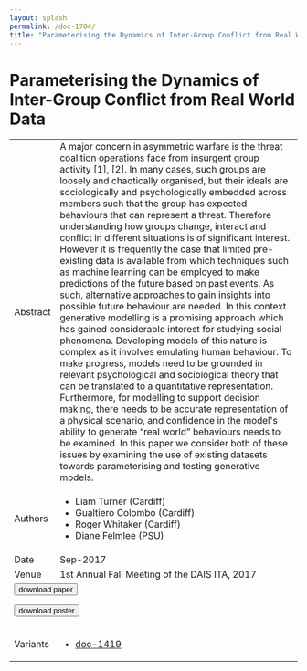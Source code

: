 ```yaml
---
layout: splash
permalink: /doc-1704/
title: "Parameterising the Dynamics of Inter-Group Conflict from Real World Data"
---
```


# Parameterising the Dynamics of Inter-Group Conflict from Real World Data

<table>
    <tbody>
    <tr>
        <td>Abstract</td>
        <td>A major concern in asymmetric warfare is the threat coalition operations face from insurgent group activity [1], [2]. In many cases, such groups are loosely and chaotically organised, but their ideals are sociologically and psychologically embedded across members such that the group has expected behaviours that can represent a threat. Therefore understanding how groups change, interact and conflict in different situations is of significant interest. However it is frequently the case that limited pre-existing data is available from which techniques such as machine learning can be employed to make predictions of the future based on past events. As such, alternative approaches to gain insights into possible future behaviour are needed. In this context generative modelling is a promising approach which has gained considerable interest for studying social phenomena. Developing models of this nature is complex as it involves emulating human behaviour. To make progress, models need to be grounded in relevant psychological and sociological theory that can be translated to a quantitative representation. Furthermore, for modelling to support decision making, there needs to be accurate representation of a physical scenario, and confidence in the model's ability to generate “real world” behaviours needs to be examined. In this paper we consider both of these issues by examining the use of existing datasets towards parameterising and testing generative models.</td>
    </tr>
    <tr>
        <td>Authors</td>
        <td>
            <ul>
                <li>Liam Turner (Cardiff)</li>
                <li>Gualtiero Colombo (Cardiff)</li>
                <li>Roger Whitaker (Cardiff)</li>
                <li>Diane Felmlee (PSU)</li>
            </ul>
        </td>
    </tr>
    <tr>
        <td>Date</td>
        <td>Sep-2017</td>
    </tr>
    <tr>
        <td>Venue</td>
        <td>1st Annual Fall Meeting of the DAIS ITA, 2017</td>
    </tr>
        <tr>
            <td colspan="2">
                <form method="get" action="https://dais-ita.org/sites/default/files/S_022-paper.pdf">
                    <button type="submit">download paper</button>
                </form>
                <form method="get" action="https://dais-ita.org/sites/default/files/S_022-poster.pdf">
                    <button type="submit">download poster</button>
                </form>
            </td>
        </tr>
        <tr>
            <td>Variants</td>
            <td>
                <ul>
                    <li><a href="${varId}">doc-1419</a></li>
                </ul>
            </td>
        </tr>
    </tbody>
</table>
